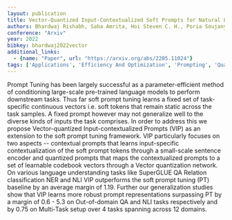 ```yaml
---
layout: publication
title: Vector-Quantized Input-Contextualized Soft Prompts for Natural Language Understanding
authors: Bhardwaj Rishabh, Saha Amrita, Hoi Steven C. H., Poria Soujanya
conference: "Arxiv"
year: 2022
bibkey: bhardwaj2022vector
additional_links:
  - {name: "Paper", url: "https://arxiv.org/abs/2205.11024"}
tags: ['Applications', 'Efficiency And Optimization', 'Prompting', 'Quantization', 'RAG', 'Reinforcement Learning', 'Tools']
---
```

Prompt Tuning has been largely successful as a parameter-efficient method of conditioning large-scale pre-trained language models to perform downstream tasks. Thus far soft prompt tuning learns a fixed set of task-specific continuous vectors i.e. soft tokens that remain static across the task samples. A fixed prompt however may not generalize well to the diverse kinds of inputs the task comprises. In order to address this we propose Vector-quantized Input-contextualized Prompts (VIP) as an extension to the soft prompt tuning framework. VIP particularly focuses on two aspects -- contextual prompts that learns input-specific contextualization of the soft prompt tokens through a small-scale sentence encoder and quantized prompts that maps the contextualized prompts to a set of learnable codebook vectors through a Vector quantization network. On various language understanding tasks like SuperGLUE QA Relation classification NER and NLI VIP outperforms the soft prompt tuning (PT) baseline by an average margin of 1.19. Further our generalization studies show that VIP learns more robust prompt representations surpassing PT by a margin of 0.6 - 5.3 on Out-of-domain QA and NLI tasks respectively and by 0.75 on Multi-Task setup over 4 tasks spanning across 12 domains.
